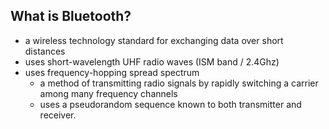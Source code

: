 ## What is Bluetooth?

- a wireless technology standard
  for exchanging data over short distances          <!-- .element: class="fragment" -->
- uses short-wavelength UHF radio waves
  (ISM band / 2.4Ghz)                               <!-- .element: class="fragment" -->
- uses frequency-hopping spread spectrum            <!-- .element: class="fragment" -->
  - a method of transmitting radio signals
    by rapidly switching a carrier among many
    frequency channels                               <!-- .element: class="fragment" -->
  - uses a pseudorandom sequence known to
    both transmitter and receiver.                   <!-- .element: class="fragment" -->
